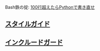 Bash鉄の掟: [100行超えたらPythonで書き直せ](https://google.github.io/styleguide/shell.xml?showone=When_to_use_Shell#When_to_use_Shell)

## [スタイルガイド](styleguide)
## [インクルードガード](includeguard)
